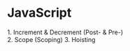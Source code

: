 <h1> JavaScript </h1>
1. Increment & Decrement (Post- & Pre-) <br />
2. Scope (Scoping) 
3. Hoisting
